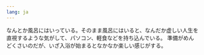 ```yaml
---
lang: ja
---
```


なんとか風呂にはいっている。そのまま風呂にはいると、なんだか虚しい人生を直視するような気がして、パソコン、軽食などを持ち込んでいる。
準備がめんどくさいのだが、いざ入浴が始まるとなかなか楽しい感じがする。
